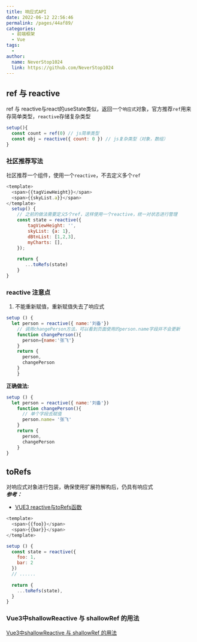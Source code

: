 ```yaml
---
title: 响应式API
date: 2022-06-12 22:56:46
permalink: /pages/44af89/
categories:
  - 前端框架
  - Vue
tags:
  - 
author: 
  name: NeverStop1024
  link: https://github.com/NeverStop1024
---
```

## ref 与 reactive
ref 与 reactive与react的useState类似，返回一个```响应式```对象，官方推荐```ref```用来存简单类型，```reactive```存储复杂类型
```js
setup(){
  const count = ref(0) // js简单类型
  const obj = reactive({ count: 0 }) // js复杂类型（对象，数组）
}
```

### 社区推荐写法
社区推荐一个组件，使用一个```reactive```，不去定义多个```ref```
```js
<template>
  <span>{{tagViewHeight}}</span>
  <span>{{skyList.a}}</span>
</template>
  setup() {
    // 之前的做法需要定义5个ref，这样使用一个reactive，统一对状态进行管理
    const state = reactive({
        tagViewHeight: '',
        skyList: {a: 1},
        dBtnList: [1,2,3],
        myCharts: [],
    });
    
    return {
       ...toRefs(state) 
    }
}
```
### reactive 注意点
1. 不能重新赋值，重新赋值失去了响应式
```js
setup () {
  let person = reactive({ name:'刘备'})
    // 调用changePerson方法，可以看到页面使用的person.name字段并不会更新
    function changePerson(){
      person={name:'张飞'}
    }
    return {
      person,
      changePerson
    }
    }
```
**正确做法:**
```js
setup () {
  let person = reactive({ name:'刘备'})
    function changePerson(){
      // 单个字段去赋值
      person.name= '张飞'
    }
    return {
      person,
      changePerson
    }
}
```
## toRefs
对响应式对象进行包装，确保使用扩展符解构后，仍具有响应式<br>
***参考：***
* [VUE3 reactive与toRefs函数](https://blog.csdn.net/hsany330/article/details/120134550)
```js
<template>
  <span>{{foo}}</span>
  <span>{{bar}}</span>
</template>

setup () {
  const state = reactive({
    foo: 1,
    bar: 2
  })
  // ......
  
  return {
    ...toRefs(state), 
  }
}
```

### Vue3中shallowReactive 与 shallowRef 的用法
[Vue3中shallowReactive 与 shallowRef 的用法](https://blog.csdn.net/qq_54527592/article/details/119840044)